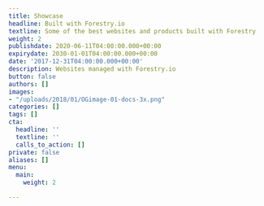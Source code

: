```yaml
---
title: Showcase
headline: Built with Forestry.io
textline: Some of the best websites and products built with Forestry
weight: 2
publishdate: 2020-06-11T04:00:00.000+00:00
expirydate: 2030-01-01T04:00:00.000+00:00
date: '2017-12-31T04:00:00.000+00:00'
description: Websites managed with Forestry.io
button: false
authors: []
images:
- "/uploads/2018/01/OGimage-01-docs-3x.png"
categories: []
tags: []
cta:
  headline: ''
  textline: ''
  calls_to_action: []
private: false
aliases: []
menu:
  main:
    weight: 2

---
```

